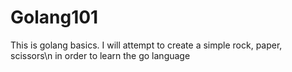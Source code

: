 # Golang101

This is golang basics. I will attempt to create a simple rock, paper, scissors\n
in order to learn the go language
